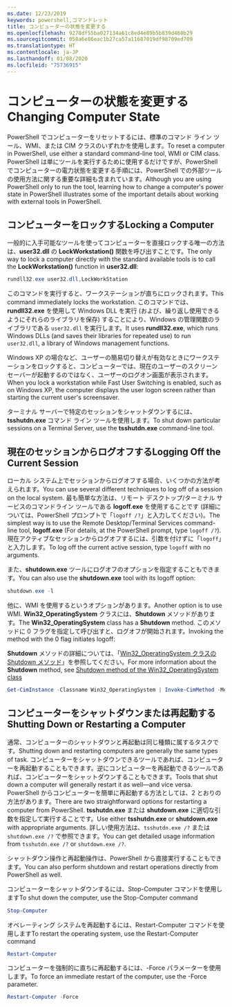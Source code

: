 ```yaml
---
ms.date: 12/23/2019
keywords: powershell,コマンドレット
title: コンピューターの状態を変更する
ms.openlocfilehash: 9278df55ba027134a61c8ed4e89b5b839d460b29
ms.sourcegitcommit: 058a6e86eac1b27ca57a11687019df98709ed709
ms.translationtype: HT
ms.contentlocale: ja-JP
ms.lasthandoff: 01/08/2020
ms.locfileid: "75736915"
---
```

# <a name="changing-computer-state"></a><span data-ttu-id="b8403-103">コンピューターの状態を変更する</span><span class="sxs-lookup"><span data-stu-id="b8403-103">Changing Computer State</span></span>

<span data-ttu-id="b8403-104">PowerShell でコンピューターをリセットするには、標準のコマンド ライン ツール、WMI、または CIM クラスのいずれかを使用します。</span><span class="sxs-lookup"><span data-stu-id="b8403-104">To reset a computer in PowerShell, use either a standard command-line tool, WMI or CIM class.</span></span>
<span data-ttu-id="b8403-105">PowerShell は単にツールを実行するために使用するだけですが、PowerShell でコンピューターの電力状態を変更する手順には、PowerShell での外部ツールの使用方法に関する重要な詳細も含まれています。</span><span class="sxs-lookup"><span data-stu-id="b8403-105">Although you are using PowerShell only to run the tool, learning how to change a computer's power state in PowerShell illustrates some of the important details about working with external tools in PowerShell.</span></span>

## <a name="locking-a-computer"></a><span data-ttu-id="b8403-106">コンピューターをロックする</span><span class="sxs-lookup"><span data-stu-id="b8403-106">Locking a Computer</span></span>

<span data-ttu-id="b8403-107">一般的に入手可能なツールを使ってコンピューターを直接ロックする唯一の方法は、**user32.dll** の **LockWorkstation()** 関数を呼び出すことです。</span><span class="sxs-lookup"><span data-stu-id="b8403-107">The only way to lock a computer directly with the standard available tools is to call the **LockWorkstation()** function in **user32.dll**:</span></span>

```powershell
rundll32.exe user32.dll,LockWorkStation
```

<span data-ttu-id="b8403-108">このコマンドを実行すると、ワークステーションが直ちにロックされます。</span><span class="sxs-lookup"><span data-stu-id="b8403-108">This command immediately locks the workstation.</span></span> <span data-ttu-id="b8403-109">このコマンドでは、**rundll32.exe** を使用して Windows DLL を実行 (および、繰り返し使用できるようにそれらのライブラリを保存) することにより、Windows の管理関数のライブラリである `user32.dll` を実行します。</span><span class="sxs-lookup"><span data-stu-id="b8403-109">It uses **rundll32.exe**, which runs Windows DLLs (and saves their libraries for repeated use) to run `user32.dll`, a library of Windows management functions.</span></span>

<span data-ttu-id="b8403-110">Windows XP の場合など、ユーザーの簡易切り替えが有効なときにワークステーションをロックすると、コンピューターでは、現在のユーザーのスクリーン セーバーが起動するのではなく、ユーザーのログオン画面が表示されます。</span><span class="sxs-lookup"><span data-stu-id="b8403-110">When you lock a workstation while Fast User Switching is enabled, such as on Windows XP, the computer displays the user logon screen rather than starting the current user's screensaver.</span></span>

<span data-ttu-id="b8403-111">ターミナル サーバーで特定のセッションをシャットダウンするには、**tsshutdn.exe** コマンド ライン ツールを使用します。</span><span class="sxs-lookup"><span data-stu-id="b8403-111">To shut down particular sessions on a Terminal Server, use the **tsshutdn.exe** command-line tool.</span></span>

## <a name="logging-off-the-current-session"></a><span data-ttu-id="b8403-112">現在のセッションからログオフする</span><span class="sxs-lookup"><span data-stu-id="b8403-112">Logging Off the Current Session</span></span>

<span data-ttu-id="b8403-113">ローカル システム上でセッションからログオフする場合、いくつかの方法が考えられます。</span><span class="sxs-lookup"><span data-stu-id="b8403-113">You can use several different techniques to log off of a session on the local system.</span></span> <span data-ttu-id="b8403-114">最も簡単な方法は、リモート デスクトップ/ターミナル サービスのコマンドライン ツールである **logoff.exe** を使用することです (詳細については、PowerShell プロンプトで「`logoff /?`」と入力してください)。</span><span class="sxs-lookup"><span data-stu-id="b8403-114">The simplest way is to use the Remote Desktop/Terminal Services command-line tool, **logoff.exe** (For details, at the PowerShell prompt, type `logoff /?`).</span></span> <span data-ttu-id="b8403-115">現在アクティブなセッションからログオフするには、引数を付けずに「`logoff`」と入力します。</span><span class="sxs-lookup"><span data-stu-id="b8403-115">To log off the current active session, type `logoff` with no arguments.</span></span>

<span data-ttu-id="b8403-116">また、**shutdown.exe** ツールにログオフのオプションを指定することもできます。</span><span class="sxs-lookup"><span data-stu-id="b8403-116">You can also use the **shutdown.exe** tool with its logoff option:</span></span>

```powershell
shutdown.exe -l
```

<span data-ttu-id="b8403-117">他に、WMI を使用するというオプションがあります。</span><span class="sxs-lookup"><span data-stu-id="b8403-117">Another option is to use WMI.</span></span> <span data-ttu-id="b8403-118">**Win32_OperatingSystem** クラスには、**Shutdown** メソッドがあります。</span><span class="sxs-lookup"><span data-stu-id="b8403-118">The **Win32_OperatingSystem** class has a **Shutdown** method.</span></span>
<span data-ttu-id="b8403-119">このメソッドに 0 フラグを指定して呼び出すと、ログオフが開始されます。</span><span class="sxs-lookup"><span data-stu-id="b8403-119">Invoking the method with the 0 flag initiates logoff:</span></span>

<span data-ttu-id="b8403-120">**Shutdown** メソッドの詳細については、「[Win32_OperatingSystem クラスの Shutdown メソッド](/windows/win32/cimwin32prov/shutdown-method-in-class-win32-operatingsystem)」を参照してください。</span><span class="sxs-lookup"><span data-stu-id="b8403-120">For more information about the **Shutdown** method, see [Shutdown method of the Win32_OperatingSystem class](/windows/win32/cimwin32prov/shutdown-method-in-class-win32-operatingsystem)</span></span>

```powershell
Get-CimInstance -Classname Win32_OperatingSystem | Invoke-CimMethod -MethodName Shutdown
```

## <a name="shutting-down-or-restarting-a-computer"></a><span data-ttu-id="b8403-121">コンピューターをシャットダウンまたは再起動する</span><span class="sxs-lookup"><span data-stu-id="b8403-121">Shutting Down or Restarting a Computer</span></span>

<span data-ttu-id="b8403-122">通常、コンピューターのシャットダウンと再起動は同じ種類に属するタスクです。</span><span class="sxs-lookup"><span data-stu-id="b8403-122">Shutting down and restarting computers are generally the same types of task.</span></span> <span data-ttu-id="b8403-123">コンピューターをシャットダウンできるツールであれば、コンピューターを再起動することもできます。逆にコンピューターを再起動できるツールであれば、コンピューターをシャットダウンすることもできます。</span><span class="sxs-lookup"><span data-stu-id="b8403-123">Tools that shut down a computer will generally restart it as well—and vice versa.</span></span> <span data-ttu-id="b8403-124">PowerShell からコンピューターを簡単に再起動する方法としては、2 とおりの方法があります。</span><span class="sxs-lookup"><span data-stu-id="b8403-124">There are two straightforward options for restarting a computer from PowerShell.</span></span> <span data-ttu-id="b8403-125">**tsshutdn.exe** または **shutdown.exe** に適切な引数を指定して実行することです。</span><span class="sxs-lookup"><span data-stu-id="b8403-125">Use either **tsshutdn.exe** or **shutdown.exe** with appropriate arguments.</span></span> <span data-ttu-id="b8403-126">詳しい使用方法は、`tsshutdn.exe /?` または `shutdown.exe /?` で参照できます。</span><span class="sxs-lookup"><span data-stu-id="b8403-126">You can get detailed usage information from `tsshutdn.exe /?` or `shutdown.exe /?`.</span></span>

<span data-ttu-id="b8403-127">シャットダウン操作と再起動操作は、PowerShell から直接実行することもできます。</span><span class="sxs-lookup"><span data-stu-id="b8403-127">You can also perform shutdown and restart operations directly from PowerShell as well.</span></span>

<span data-ttu-id="b8403-128">コンピューターをシャットダウンするには、Stop-Computer コマンドを使用します</span><span class="sxs-lookup"><span data-stu-id="b8403-128">To shut down the computer, use the Stop-Computer command</span></span>

```powershell
Stop-Computer
```

<span data-ttu-id="b8403-129">オペレーティング システムを再起動するには、Restart-Computer コマンドを使用します</span><span class="sxs-lookup"><span data-stu-id="b8403-129">To restart the operating system, use the Restart-Computer command</span></span>

```powershell
Restart-Computer
```

<span data-ttu-id="b8403-130">コンピューターを強制的に直ちに再起動するには、-Force パラメーターを使用します。</span><span class="sxs-lookup"><span data-stu-id="b8403-130">To force an immediate restart of the computer, use the -Force parameter.</span></span>

```powershell
Restart-Computer -Force
```
